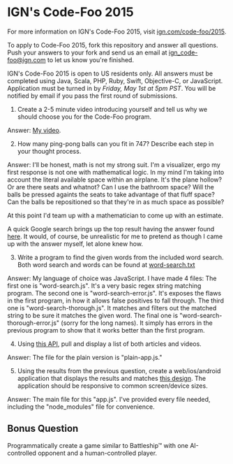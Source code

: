 IGN's Code-Foo 2015
=============

For more information on IGN's Code-Foo 2015, visit [ign.com/code-foo/2015](http://ign.com/code-foo/2015).

To apply to Code-Foo 2015, fork this repository and answer all questions. Push your answers to your fork and send us an email at ign_code-foo@ign.com to let us know you're finished.

IGN's Code-Foo 2015 is open to US residents only.  All answers must be completed using Java, Scala, PHP, Ruby, Swift, Objective-C, or JavaScript. Application must be turned in by _Friday, May 1st at 5pm PST_. You will be notified by email if you pass the first round of submissions.

1. Create a 2-5 minute video introducing yourself and tell us why we should choose you for the Code-Foo program.

Answer: [My video]().

2. How many ping-pong balls can you fit in 747? Describe each step in your thought process.

Answer: I'll be honest, math is not my strong suit. I'm a visualizer, ergo my first response is not one with mathematical logic. In my mind I'm taking into account the literal available space within an airplane. It's the plane hollow? Or are there seats and whatnot? Can I use the bathroom space? Will the balls be pressed againts the seats to take advantage of that fluff space? Can the balls be repositioned so that they're in as much space as possible?

At this point I'd team up with a mathematician to come up with an estimate.

A quick Google search brings up the top result having the answer found [here](http://www.telegraph.co.uk/technology/social-media/8419266/Quora-the-10-most-unexpected-questions.html). It would, of course, be unrealistic for me to pretend as though I came up with the answer myself, let alone knew how.

3. Write a program to find the given words from the included word search. Both word search and words can be found at [word-search.txt](https://github.com/ign/code-foo-2015/blob/master/word-search.txt)

Answer: My language of choice was JavaScript. I have made 4 files:
The first one is "word-search.js". It's a very basic regex string matching program.
The second one is "word-search-error.js". It's exposes the flaws in the first program, in how it allows false positives to fall through.
The third one is "word-search-thorough.js". It matches and filters out the matched string to be sure it matches the given word.
The final one is "word-search-thorough-error.js" (sorry for the long names). It simply has errors in the previous program to show that it works better than the first program.

4. Using [this API](http://ign-apis.herokuapp.com), pull and display a list of both articles and videos.

Answer: The file for the plain version is "plain-app.js."

5. Using the results from the previous question, create a web/ios/android application that displays the results and matches [this design](https://github.com/ign/code-foo-2015/blob/master/design.png). The application should be responsive to common screen/device sizes.

Answer: The main file for this "app.js". I've provided every file needed, including the "node_modules" file for convenience.

Bonus Question
--------------
Programmatically create a game similar to Battleship™ with one AI-controlled opponent and a human-controlled player.
